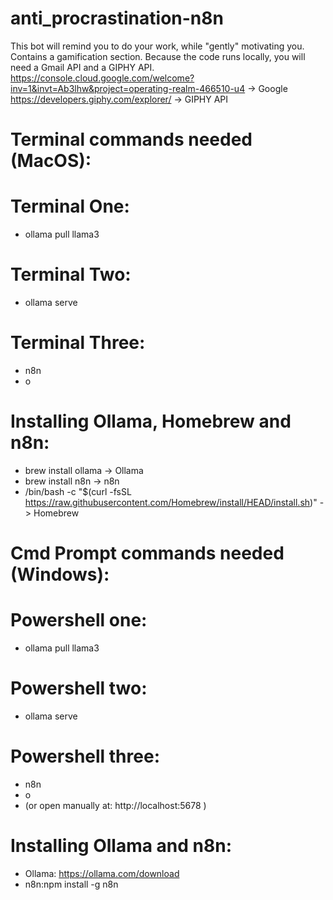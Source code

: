 # anti_procrastination-n8n
This bot will remind you to do your work, while "gently" motivating you. Contains a gamification section.
Because the code runs locally, you will need a Gmail API and a GIPHY API.
https://console.cloud.google.com/welcome?inv=1&invt=Ab3lhw&project=operating-realm-466510-u4 -> Google
https://developers.giphy.com/explorer/ -> GIPHY API

# Terminal commands needed (MacOS):

# Terminal One:
- ollama pull llama3

# Terminal Two:
- ollama serve

# Terminal Three:
- n8n 
- o
 
# Installing Ollama, Homebrew and n8n:
- brew install ollama -> Ollama
- brew install n8n -> n8n
- /bin/bash -c "$(curl -fsSL https://raw.githubusercontent.com/Homebrew/install/HEAD/install.sh)" -> Homebrew


# Cmd Prompt commands needed (Windows):
# Powershell one:
- ollama pull llama3

# Powershell two:
- ollama serve

# Powershell three:
- n8n 
- o 
- (or open manually at: http://localhost:5678 )


# Installing Ollama and n8n:
- Ollama: https://ollama.com/download
- n8n:npm install -g n8n
